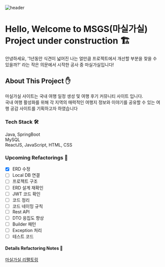 ![header](https://capsule-render.vercel.app/api?type=waving&height=300&color=FC7300&text=🚵마실가실&animation=fadeIn&fontColor=FAFAFA)


# Hello, Welcome to MSGS(마실가실) Project under construction 🏗️

안녕하세요, '1년동안 식견이 넓어진 나는 얼만큼 프로젝트에서 개선할 부분을 찾을 수 있을까?' 라는 작은 의문에서 시작한 공사 중 마실가실입니다!

## About This Project ✋
마실가실 사이트는 국내 여행 일정 생성 및 여행 후기 커뮤니티 사이트 입니다.  
국내 여행 활성화를 위해 각 지역의 매력적인 여행지 정보와 이야기를 공유할 수 있는 여행 공감 사이트를 기획하고자 하였습니다

### Tech Stack 🛠️
Java, SpringBoot  
MySQL  
ReactJS, JavaScript, HTML, CSS

### Upcoming Refactorings 🫠
- [x] ERD 수정
- [ ] Local DB 연결
- [ ] 프로젝트 구조
- [ ] ERD 설계 재확인
- [ ] JWT 코드 확인
- [ ] 코드 정리
- [ ] 코드 네이밍 규칙
- [ ] Rest API
- [ ] DTO 응집도 향상
- [ ] Builder 패턴
- [ ] Exception 처리
- [ ] 테스트 코드

#### Details Refactoring Notes 🤹
[마실가실 리팰토링](https://hj0216.tistory.com/category/PlayGround/%EB%A7%88%EC%8B%A4%EA%B0%80%EC%8B%A4%20%EB%A6%AC%ED%8C%A9%ED%86%A0%EB%A7%81)
